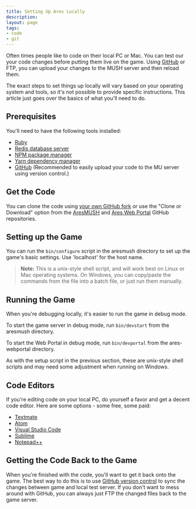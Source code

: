 ```yaml
---
title: Setting Up Ares Locally
description:
layout: page
tags: 
- code
- git
---
```


Often times people like to code on their local PC or Mac.  You can test our your code changes before putting them live on the game.  Using [GitHub](/tutorials/code/git) or FTP, you can upload your changes to the MUSH server and then reload them.

The exact steps to set things up locally will vary based on your operating system and tools, so it's not possible to provide specific instructions.  This article just goes over the basics of what you'll need to do.

## Prerequisites

You'll need to have the following tools installed:

* [Ruby](https://www.ruby-lang.org/en/documentation/installation/)
* [Redis database server](https://redis.io/download)
* [NPM package manager](https://docs.npmjs.com/getting-started/installing-node)
* [Yarn dependency manager](https://yarnpkg.com/lang/en/docs/install/)
* [GitHub](https://desktop.github.com/)  (Recommended to easily upload your code to the MU server using version control.)

## Get the Code

You can clone the code using [your own GitHub fork](/tutorials/code/git) or use the "Clone or Download" option from the [AresMUSH](https://github.com/AresMUSH/aresmush) and [Ares Web Portal](https://github.com/AresMUSH/ares-webportal) GitHub repositories.

## Setting up the Game

You can run the `bin/configure` script in the aresmush directory to set up the game's basic settings.  Use 'localhost' for the host name.

> <i class="fa fa-exclamation-triangle"></i> **Note:** This is a unix-style shell script, and will work best on Linux or Mac operating systems.  On Windows, you can copy/paste the commands from the file into a batch file, or just run them manually.

## Running the Game

When you're debugging locally, it's easier to run the game in debug mode.  

To start the game server in debug mode, run `bin/devstart` from the aresmush directory.

To start the Web Portal in debug mode, run `bin/devportal` from the ares-webportal directory.


As with the setup script in the previous section, these are unix-style shell scripts and may need some adjustment when running on Windows.

## Code Editors

If you're editing code on your local PC, do yourself a favor and get a decent code editor.  Here are some options - some free, some paid:

* [Textmate](https://macromates.com/)
* [Atom](https://atom.io/)
* [Visual Studio Code](https://code.visualstudio.com/)
* [Sublime](http://www.sublimetext.com/)
* [Notepad++](https://notepad-plus-plus.org/)

## Getting the Code Back to the Game

When you're finished with the code, you'll want to get it back onto the game.  The best way to do this is to use [GitHub version control](/tutorials/code/git) to sync the changes between game and local test server.  If you don't want to mess around with GitHub, you can always just FTP the changed files back to the game server.